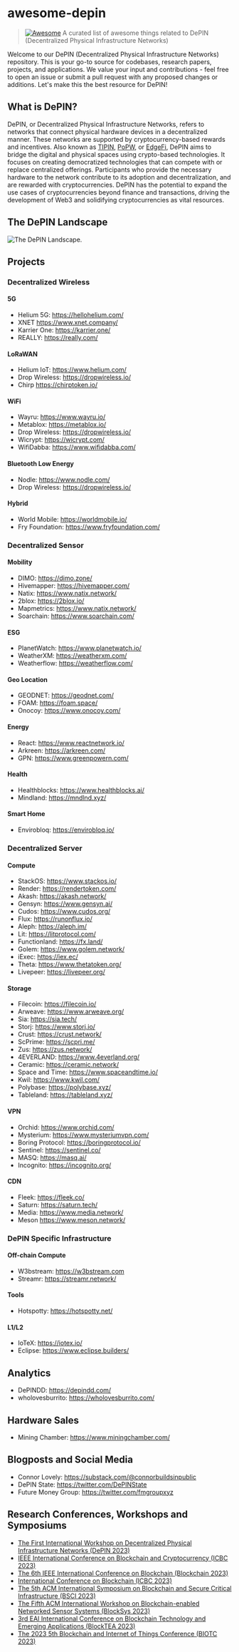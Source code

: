 # awesome-depin
> [![Awesome](https://awesome.re/badge.svg)](https://awesome.re) A curated list of awesome things related to DePIN (Decentralized Physical Infrastructure Networks)

Welcome to our DePIN (Decentralized Physical Infrastructure Networks) repository. This is your go-to source for codebases, research papers, projects, and applications. We value your input and contributions - feel free to open an issue or submit a pull request with any proposed changes or additions. Let's make this the best resource for DePIN!

## What is DePIN?
DePIN, or Decentralized Physical Infrastructure Networks, refers to networks that connect physical hardware devices in a decentralized manner. These networks are supported by cryptocurrency-based rewards and incentives. Also known as [TIPIN](https://medium.com/@mikezajko_16091/token-incentivized-physical-infrastructure-networks-3548b3182d82), [PoPW](https://multicoin.capital/2022/04/05/proof-of-physical-work/), or [EdgeFi](https://medium.com/borderless-capital/edgefi-597b9c747a94), DePIN aims to bridge the digital and physical spaces using crypto-based technologies. It focuses on creating democratized technologies that can compete with or replace centralized offerings. Participants who provide the necessary hardware to the network contribute to its adoption and decentralization, and are rewarded with cryptocurrencies. DePIN has the potential to expand the use cases of cryptocurrencies beyond finance and transactions, driving the development of Web3 and solidifying cryptocurrencies as vital resources.

## The DePIN Landscape
![The DePIN Landscape.](./depin-landscape.png)

## Projects

### Decentralized Wireless
#### 5G 
- Helium 5G: https://hellohelium.com/
- XNET https://www.xnet.company/
- Karrier One: https://karrier.one/
- REALLY: https://really.com/

#### LoRaWAN
- Helium IoT: https://www.helium.com/
- Drop Wireless: https://dropwireless.io/
- Chirp https://chirptoken.io/

#### WiFi
- Wayru: https://www.wayru.io/
- Metablox: https://metablox.io/
- Drop Wireless: https://dropwireless.io/
- Wicrypt: https://wicrypt.com/
- WifiDabba: https://www.wifidabba.com/

#### Bluetooth Low Energy 
- Nodle: https://www.nodle.com/
- Drop Wireless: https://dropwireless.io/

#### Hybrid 
- World Mobile: https://worldmobile.io/
- Fry Foundation: https://www.fryfoundation.com/

### Decentralized Sensor 
#### Mobility
- DIMO: https://dimo.zone/
- Hivemapper: https://hivemapper.com/
- Natix: https://www.natix.network/
- 2blox: https://2blox.io/
- Mapmetrics: https://www.natix.network/
- Soarchain: https://www.soarchain.com/

#### ESG
- PlanetWatch: https://www.planetwatch.io/
- WeatherXM: https://weatherxm.com/
- Weatherflow: https://weatherflow.com/

#### Geo Location
- GEODNET: https://geodnet.com/
- FOAM: https://foam.space/
- Onocoy: https://www.onocoy.com/

#### Energy
- React: https://www.reactnetwork.io/
- Arkreen: https://arkreen.com/
- GPN: https://www.greenpowern.com/

#### Health
- Healthblocks: https://www.healthblocks.ai/
- Mindland: https://mndlnd.xyz/

#### Smart Home
- Envirobloq: https://envirobloq.io/

### Decentralized Server
#### Compute
- StackOS: https://www.stackos.io/
- Render: https://rendertoken.com/
- Akash: https://akash.network/
- Gensyn: https://www.gensyn.ai/
- Cudos: https://www.cudos.org/
- Flux: https://runonflux.io/
- Aleph: https://aleph.im/
- Lit: https://litprotocol.com/
- Functionland: https://fx.land/
- Golem: https://www.golem.network/
- iExec: https://iex.ec/
- Theta: https://www.thetatoken.org/
- Livepeer: https://livepeer.org/

#### Storage
- Filecoin: https://filecoin.io/
- Arweave: https://www.arweave.org/
- Sia: https://sia.tech/
- Storj: https://www.storj.io/
- Crust: https://crust.network/
- ScPrime: https://scpri.me/
- Zus: https://zus.network/
- 4EVERLAND: https://www.4everland.org/
- Ceramic: https://ceramic.network/
- Space and Time: https://www.spaceandtime.io/
- Kwil: https://www.kwil.com/
- Polybase: https://polybase.xyz/
- Tableland: https://tableland.xyz/

#### VPN
- Orchid: https://www.orchid.com/
- Mysterium: https://www.mysteriumvpn.com/
- Boring Protocol: https://boringprotocol.io/
- Sentinel: https://sentinel.co/
- MASQ: https://masq.ai/
- Incognito: https://incognito.org/

#### CDN 
- Fleek: https://fleek.co/
- Saturn: https://saturn.tech/
- Media: https://www.media.network/
- Meson https://www.meson.network/

### DePIN Specific Infrastructure 
#### Off-chain Compute
- W3bstream: https://w3bstream.com
- Streamr: https://streamr.network/

#### Tools
- Hotspotty: https://hotspotty.net/

#### L1/L2
- IoTeX: https://iotex.io/
- Eclipse: https://www.eclipse.builders/

## Analytics
- DePINDD: https://depindd.com/
- wholovesburrito: https://wholovesburrito.com/

## Hardware Sales
- Mining Chamber: https://www.miningchamber.com/

## Blogposts and Social Media
- Connor Lovely: https://substack.com/@connorbuildsinpublic
- DePIN State: https://twitter.com/DePINState
- Future Money Group: https://twitter.com/fmgroupxyz

## Research Conferences, Workshops and Symposiums
- [The First International Workshop on Decentralized Physical Infrastructure Networks (DePIN 2023)](https://wfiot2023.iot.ieee.org/1st-international-workshop-decentralized-physical-infrastructure-networks-depin-2023)
- [IEEE International Conference on Blockchain and Cryptocurrency (ICBC 2023)](https://icbc2023.ieee-icbc.org/)
- [The 6th IEEE International Conference on Blockchain (Blockchain 2023)](https://ieee-cybermatics.org/2023/blockchain/)
- [International Conference on Blockchain (ICBC 2023)](https://www.servicessociety.org/icbc)
- [The 5th ACM International Symposium on Blockchain and Secure Critical Infrastructure (BSCI 2023)](http://www.cloud-conf.net/bsci/2023/)
- [The Fifth ACM International Workshop on Blockchain-enabled Networked Sensor Systems (BlockSys 2023)](https://acmblocksys.github.io/blocksys2023/)
- [3rd EAI International Conference on Blockchain Technology and Emerging Applications (BlockTEA 2023)](https://blocktea.eai-conferences.org/2023/)
- [The 2023 5th Blockchain and Internet of Things Conference (BIOTC 2023)](http://www.biotc.net/)
